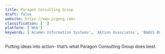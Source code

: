 ```yaml
---
title: Paragon Consulting Group
draft: false 
website: https://www.pcgeng.com/
classification: ['']
platform: ['Web']
keywords: ['Acumen Information Systems', 'Aktion Associates', 'BAASS Business Solutions', 'The Answer Company', 'Velosio']
---
```

Putting ideas into action- that’s what Paragon Consulting Group does best.